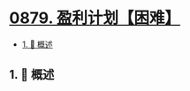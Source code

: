 # [0879. 盈利计划【困难】](https://github.com/Tdahuyou/TNotes.leetcode/tree/main/notes/0879.%20%E7%9B%88%E5%88%A9%E8%AE%A1%E5%88%92%E3%80%90%E5%9B%B0%E9%9A%BE%E3%80%91)

<!-- region:toc -->

- [1. 📝 概述](#1--概述)

<!-- endregion:toc -->

## 1. 📝 概述
